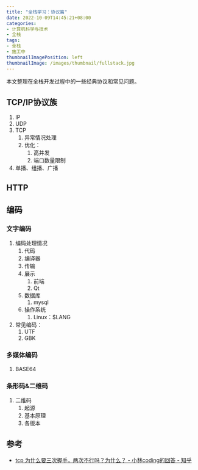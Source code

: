 ```yaml
---
title: "全栈学习：协议篇"
date: 2022-10-09T14:45:21+08:00
categories:
- 计算机科学与技术
- 全栈
tags:
- 全栈
- 施工中
thumbnailImagePosition: left
thumbnailImage: /images/thumbnail/fullstack.jpg
---
```

本文整理在全栈开发过程中的一些经典协议和常见问题。
<!--more-->
## TCP/IP协议族
1. IP
1. UDP
1. TCP
    1. 异常情况处理
    1. 优化：
        1. 高并发
        1. 端口数量限制
1. 单播、组播、广播
## HTTP
## 编码
### 文字编码
1. 编码处理情况
    1. 代码
    1. 编译器
    1. 传输
    1. 展示
        1. 前端
        1. Qt
    1. 数据库
        1. mysql
    1. 操作系统
        1. Linux：$LANG
1. 常见编码：
    1. UTF
    1. GBK
### 多媒体编码
1. BASE64
### 条形码&二维码
1. 二维码
    1. 起源
    1. 基本原理
    1. 各版本
## 参考
- [tcp 为什么要三次握手，两次不行吗？为什么？ - 小林coding的回答 - 知乎](https://www.zhihu.com/question/429915921/answer/2682855827)